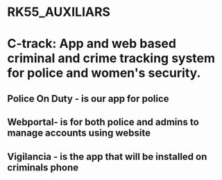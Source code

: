# RK55_AUXILIARS

# C-track: App and web based criminal and crime tracking system for police and women's security.


## Police On Duty - is our app for police


## Webportal- is for both police and admins to manage accounts using website


## Vigilancia - is the app that will be installed on criminals phone
